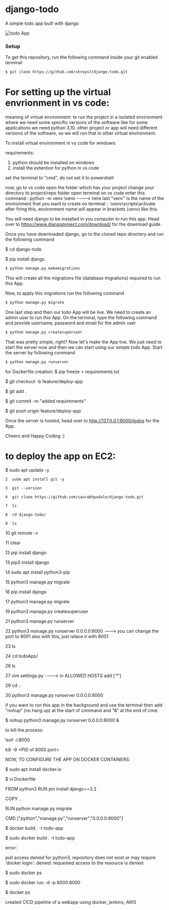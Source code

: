 # django-todo
A simple todo app built with django

![todo App](https://raw.githubusercontent.com/shreys7/django-todo/develop/staticfiles/todoApp.png)
### Setup
To get this repository, run the following command inside your git enabled terminal
```bash
$ git clone https://github.com/shreys7/django-todo.git
```

# For setting up the virtual envrionment in vs code:
meaning of virtual environment: to run the project in a isolated environment where we need some specific versions of the software like for some applications we need python 3.10.
other project or app will need different versions of the software, so we will run that in other virtual environment.


To install virtual environment in vs code for windows:

requirements:
1. python should be installed on windows
2. install the extention for python in vs code

set the terminal to "cmd", do not set it to powershell

now, go to vs code
open the folder which has your project
change your directory to project/repo folder
open terminal on vs code
enter this command : python -m venv <path of you project>\venv   ----> here last "venv" is the name of the environment that you want to create
on terminal : .\venv\scripts\activate			after firing this, environment name will appear in brackets (venv) like this.


  
You will need django to be installed in you computer to run this app. Head over to https://www.djangoproject.com/download/ for the download guide

Once you have downloaded django, go to the cloned repo directory and run the following command

$ cd django-todo

$ pip install django

```bash
$ python manage.py makemigrations
```

This will create all the migrations file (database migrations) required to run this App.

Now, to apply this migrations run the following command
```bash
$ python manage.py migrate
```

One last step and then our todo App will be live. We need to create an admin user to run this App. On the terminal, type the following command and provide username, password and email for the admin user
```bash
$ python manage.py createsuperuser
```

That was pretty simple, right? Now let's make the App live. We just need to start the server now and then we can start using our simple todo App. Start the server by following command

```bash
$ python manage.py runserver
```
for Dockerfile creation:
$ pip freeze > requirements.txt

$ git checkout -b feature/deploy-app
  
$ git add .
  
$ git commit -m "added requirements"
  
$ git push origin feature/deploy-app
  
Once the server is hosted, head over to http://127.0.0.1:8000/todos for the App.

Cheers and Happy Coding :)


# to deploy the app on EC2:

 $ sudo apt update -y

    2  sudo apt install git -y

    3  git --version

    4  git clone https://github.com/saurabhpadole/django-todo.git

    7  ls

    8  cd django-todo/

    9  ls

   10  git remote -v

   11  clear

   12  pip install django

   13  pip3 install django

   14  sudo apt install python3-pip

   15  python3 manage.py migrate

   16  pip install django

   17  python3 manage.py migrate

   19  python3 manage.py createsuperuser

   21  python3 manage.py runserver

   22  python3 manage.py runserver 0.0.0.0:8000    ---> you can change the port to 8001 also with this, just relace it with 8001
   
   23  ls

   24  cd todoApp/

   26  ls

   27  vim settings.py     ----> in ALLOWED HOSTS add ['*']

   29  cd ..

   30  python3 manage.py runserver 0.0.0.0:8000
   
   if you want to run this app in the background and use the terminal then add "nohup" (no hang up) at the start of command and "&" at the end of cmd.

   $ nohup python3 manage.py runserver 0.0.0.0:8000 &

   to kill the process:

   lsof -i:8000

   kill -9 <PID of 8000 port>



   NOW, TO CONFIGURE THE APP ON DOCKER CONTAINERS:

   $ sudo apt install docker.io

   $ vi Dockerfile

   FROM python3
   RUN pin install django==3.2
   
   COPY . .

   RUN python manage.py migrate

   CMD ["python","manage.py","runserver","0.0.0.0:8000"]


   $ docker build . -t todo-app

   $ sudo docker build . -t todo-app

   error:

   pull access denied for python3, repository does not exist or may require 'docker login': denied: requested access to the resource is denied


   $ sudo docker ps

   $ sudo docker run -d -p 8000:8000 <containerID> 

   $ docker ps 


   created CICD pipeline of a webapp using docker, jenkins, AWS


